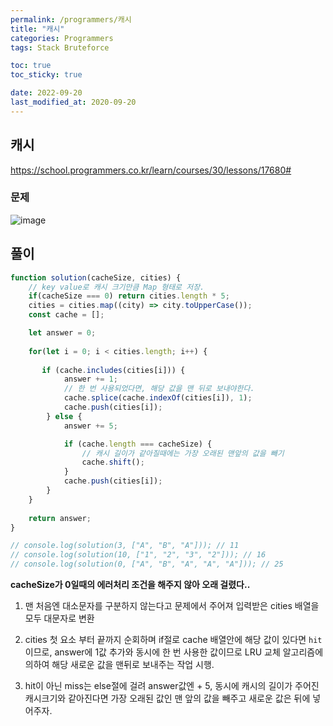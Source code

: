 ```yaml
---
permalink: /programmers/캐시
title: "캐시"
categories: Programmers
tags: Stack Bruteforce

toc: true
toc_sticky: true

date: 2022-09-20
last_modified_at: 2020-09-20
---
```


## 캐시

https://school.programmers.co.kr/learn/courses/30/lessons/17680#

### 문제

![image](https://user-images.githubusercontent.com/45479309/191300624-1d19006c-b5ab-45a4-9aae-650d3d7f0aa4.png)

## 풀이

```javascript
function solution(cacheSize, cities) {
    // key value로 캐시 크기만큼 Map 형태로 저장.
    if(cacheSize === 0) return cities.length * 5;
    cities = cities.map((city) => city.toUpperCase());
    const cache = [];

    let answer = 0;
    
    for(let i = 0; i < cities.length; i++) {
        
       if (cache.includes(cities[i])) {
            answer += 1;
            // 한 번 사용되었다면, 해당 값을 맨 뒤로 보내야한다.
            cache.splice(cache.indexOf(cities[i]), 1);
            cache.push(cities[i]);
        } else {
            answer += 5;

            if (cache.length === cacheSize) {
                // 캐시 길이가 같아질때에는 가장 오래된 맨앞의 값을 빼기
                cache.shift();
            }
            cache.push(cities[i]);
        }
    }
    
    return answer;
}

// console.log(solution(3, ["A", "B", "A"])); // 11
// console.log(solution(10, ["1", "2", "3", "2"])); // 16
// console.log(solution(0, ["A", "B", "A", "A", "A"])); // 25
```

**cacheSize가 0일때의 에러처리 조건을 해주지 않아 오래 걸렸다..**

1. 맨 처음엔 대소문자를 구분하지 않는다고 문제에서 주어져 입력받은 cities 배열을 모두 대문자로 변환

2. cities 첫 요소 부터 끝까지 순회하며 if절로 cache 배열안에 해당 값이 있다면 `hit` 이므로, answer에 1값 추가와 동시에 한 번 사용한 값이므로 LRU 교체 알고리즘에 의하여 해당 새로운 값을 맨뒤로 보내주는 작업 시행.

3. hit이 아닌 miss는 else절에 걸려 answer값엔 + 5, 동시에 캐시의 길이가 주어진 캐시크기와 같아진다면 가장 오래된 값인 맨 앞의 값을 빼주고 새로운 값은 뒤에 넣어주자.